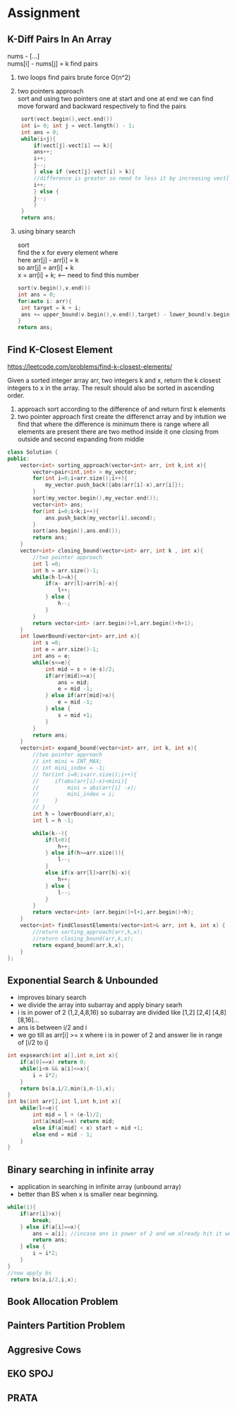 # Assignment

## K-Diff Pairs In An Array

nums - [...]  
nums[i] - nums[j] = k find pairs

1. two loops find pairs brute force O(n^2)

2. two pointers approach  
   sort and using two pointers one at start and one at end we can find move forward and backward respectively to find the pairs

   ```cpp
    sort(vect.begin(),vect.end())
    int i= 0; int j = vect.length() - 1;
    int ans = 0;
    while(i<j){
        if(vect[j]-vect[i] == k){
        ans++;
        i++;
        j--;
        } else if (vect[j]-vect[i] > k){
        //difference is greater so need to less it by increasing vect[i]
        i++;
        } else {
        j--;
        }
    }
    return ans;
   ```

3. using binary search

   sort  
   find the x for every element where  
   here arr[j] - arr[i] = k  
   so arr[j] = arr[i] + k  
   x = arr[i] + k; <-- need to find this number

   ```cpp
   sort(v.begin(),v.end())
   int ans = 0;
   for(auto i: arr){
    int target = k + i;
    ans += upper_bound(v.begin(),v.end(),target) - lower_bound(v.begin(),v.end,target);
   }
   return ans;
   ```

## Find K-Closest Element

<https://leetcode.com/problems/find-k-closest-elements/>

Given a sorted integer array arr, two integers k and x, return the k closest integers to x in the array. The result should also be sorted in ascending order.

1. approach
   sort according to the difference of and return first k elements
2. two pointer approach
   first create the differenct array and by intution we find that where the difference is minimum there is range where all elements are present
   there are two method inside it one closing from outside and second expanding from middle

```c++
class Solution {
public:
    vector<int> sorting_approach(vector<int> arr, int k,int x){
        vector<pair<int,int> > my_vector;
        for(int i=0;i<arr.size();i++){
            my_vector.push_back({abs(arr[i]-x),arr[i]});
        }
        sort(my_vector.begin(),my_vector.end());
        vector<int> ans;
        for(int i=0;i<k;i++){
            ans.push_back(my_vector[i].second);
        }
        sort(ans.begin(),ans.end());
        return ans;
    }
    vector<int> closing_bound(vector<int> arr, int k , int x){
        //two pointer approach
        int l =0;
        int h = arr.size()-1;
        while(h-l>=k){
            if(x- arr[l]>arr[h]-x){
                l++;
            } else {
                h--;
            }
        }
        return vector<int> (arr.begin()+l,arr.begin()+h+1);
    }
    int lowerBound(vector<int> arr,int x){
        int s =0;
        int e = arr.size()-1;
        int ans = e;
        while(s<=e){
            int mid = s + (e-s)/2;
            if(arr[mid]>=x){
                ans = mid;
                e = mid -1;
            } else if(arr[mid]>x){
                e = mid -1;
            } else {
                s = mid +1;
            }
        }
        return ans;
    }
    vector<int> expand_bound(vector<int> arr, int k, int x){
        //two pointer approach
        // int mini = INT_MAX;
        // int mini_index = -1;
        // for(int i=0;i<arr.size();i++){
        //     if(abs(arr[i]-x)<mini){
        //         mini = abs(arr[i] -x);
        //         mini_index = i;
        //     }
        // }
        int h = lowerBound(arr,x);
        int l = h -1;

        while(k--){
            if(l<0){
                h++;
            } else if(h>=arr.size()){
                l--;
            }
            else if(x-arr[l]>arr[h]-x){
                h++;
            } else {
                l--;
            }
        }
        return vector<int> (arr.begin()+l+1,arr.begin()+h);
    }
    vector<int> findClosestElements(vector<int>& arr, int k, int x) {
        //return sorting_approach(arr,k,x);
        //return closing_bound(arr,k,x);
        return expand_bound(arr,k,x);
    }
};
```

## Exponential Search & Unbounded

- improves binary search
- we divide the array into subarray and apply binary searh
- i is in power of 2 (1,2,4,8,16) so subarray are divided like
  [1,2] [2,4] [4,8] [8,16]...
- ans is between i/2 and i
- we go till as arr[i] >= x where i is in power of 2 and answer lie in range of [i/2 to i]

```cpp
int expsearch(int a[],int n,int x){
    if(a[0]==x) return 0;
    while(i<n && a[i]<=x){
        i = i*2;
    }
    return bs(a,i/2,min(i,n-1),x);
}
int bs(int arr[],int l,int h,int x){
    while(l<=e){
        int mid = l + (e-l)/2;
        int(a[mid]==x) return mid;
        else if(a[mid] < x) start = mid +1;
        else end = mid - 1;
    }
}
```

## Binary searching in infinite array

- application in searching in infinite array (unbound array)
- better than BS when x is smaller near beginning.

```cpp
while(1){
    if(arr[i]>x){
        break;
    } else if(a[i]==x){
        ans = a[i]; //incase ans is power of 2 and we already hit it we will return it directly
        return ans;
    } else {
        i = i*2;
    }
}
//now apply bs
 return bs(a,i/2,i,x);
```

## Book Allocation Problem

## Painters Partition Problem

## Aggresive Cows

## EKO SPOJ

## PRATA
